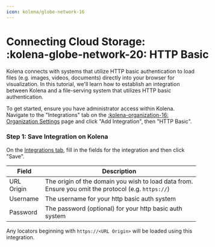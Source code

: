 ```yaml
---
icon: kolena/globe-network-16
---
```


# Connecting Cloud Storage: <nobr>:kolena-globe-network-20: HTTP Basic</nobr>

Kolena connects with systems that utilize HTTP basic authentication to load files (e.g. images, videos, documents) directly
into your browser for visualization. In this tutorial, we'll learn how to establish an integration between Kolena and a
file-serving system that utilizes HTTP basic authentication.

To get started, ensure you have administrator access within Kolena.
Navigate to the "Integrations" tab on the
[:kolena-organization-16: Organization Settings](https://app.kolena.io/redirect/organization?tab=integrations)
page and click "Add Integration", then "HTTP Basic".

### Step 1: Save Integration on Kolena

On the [Integrations tab](https://app.kolena.io/redirect/organization?tab=integrations),
fill in the fields for the integration and then click "Save".

| Field | Description |
|---|---|
| URL Origin | The origin of the domain you wish to load data from. Ensure you omit the protocol (e.g. `https://`) |
| Username | The username for your http basic auth system |
| Password | The password (optional) for your http basic auth system |

Any locators beginning with `https://<URL Origin>` will be loaded using this integration.
